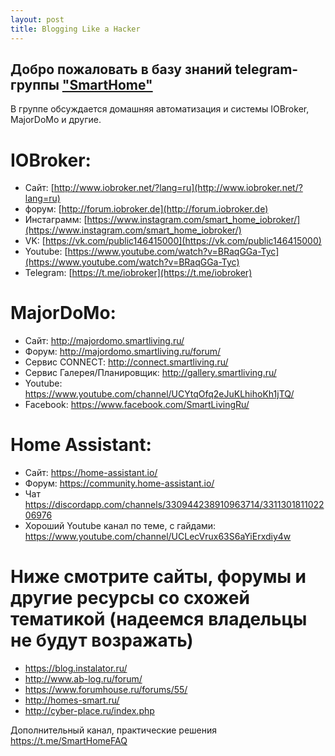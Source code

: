 ```yaml
---
layout: post
title: Blogging Like a Hacker
---
```


## Добро пожаловать в базу знаний telegram-группы ["SmartHome"](https://t.me/SmartsHome)

В группе обсуждается домашняя автоматизация и системы IOBroker, MajorDoMo и другие.

# IOBroker:

* Сайт: [http://www.iobroker.net/?lang=ru](http://www.iobroker.net/?lang=ru)
* форум: [http://forum.iobroker.de](http://forum.iobroker.de)
* Инстаграмм: [https://www.instagram.com/smart_home_iobroker/](https://www.instagram.com/smart_home_iobroker/)
* VK: [https://vk.com/public146415000](https://vk.com/public146415000)
* Youtube: [https://www.youtube.com/watch?v=BRaqGGa-Tyc](https://www.youtube.com/watch?v=BRaqGGa-Tyc)
* Telegram: [https://t.me/iobroker](https://t.me/iobroker)

# MajorDoMo:

* Сайт: http://majordomo.smartliving.ru/
* Форум: http://majordomo.smartliving.ru/forum/
* Сервис CONNECT: http://connect.smartliving.ru/
* Сервис Галерея/Планировщик: http://gallery.smartliving.ru/
* Youtube: https://www.youtube.com/channel/UCYtqOfq2eJuKLhihoKh1jTQ/
* Facebook: https://www.facebook.com/SmartLivingRu/

# Home Assistant:

* Сайт: https://home-assistant.io/
* Форум: https://community.home-assistant.io/
* Чат https://discordapp.com/channels/330944238910963714/331130181102206976
* Хороший Youtube канал по теме, с гайдами: https://www.youtube.com/channel/UCLecVrux63S6aYiErxdiy4w


# Ниже смотрите сайты, форумы и другие ресурсы со схожей тематикой (надеемся владельцы не будут возражать)

* https://blog.instalator.ru/
* http://www.ab-log.ru/forum/
* https://www.forumhouse.ru/forums/55/
* http://homes-smart.ru/
* http://cyber-place.ru/index.php

Дополнительный канал, практические решения https://t.me/SmartHomeFAQ
